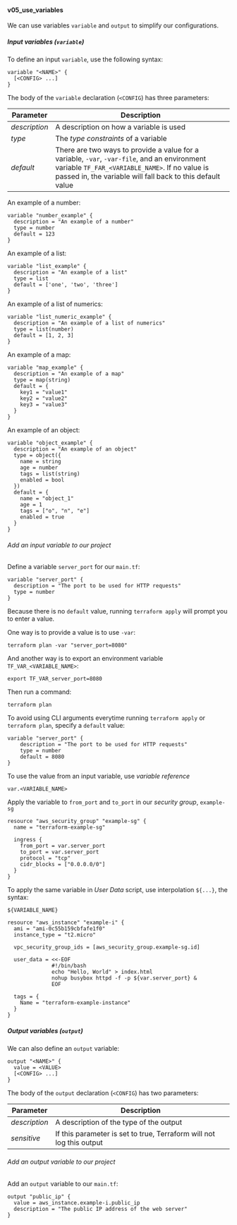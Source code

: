 #### v05_use_variables ####

We can use variables `variable` and `output` to simplify our configurations.

##### Input variables (`variable`) #####
To define an input `variable`, use the following syntax:
```hcl
variable "<NAME>" {
  [<CONFIG> ...]
}
```

The body of the `variable` declaration (`<CONFIG`) has three parameters:

| Parameter | Description |
|---------- |-|
| *description*    | A description on how a variable is used |
| *type* | The *type constraints* of a variable |
| *default* | There are two ways to provide a value for a variable, `-var`, `-var-file`, and an environment variable `TF_FAR_<VARIABLE_NAME>`. If no value is passed in, the variable will fall back to this default value | 

An example of a number:
```hcl
variable "number_example" {
  description = "An example of a number"
  type = number
  default = 123
}

```

An example of a list:
```hcl
variable "list_example" {
  description = "An example of a list"
  type = list
  default = ['one', 'two', 'three']
}
```

An example of a list of numerics:
```hcl
variable "list_numeric_example" {
  description = "An example of a list of numerics"
  type = list(number)
  default = [1, 2, 3]
}
```

An example of a map:
```hcl
variable "map_example" {
  description = "An example of a map"
  type = map(string)
  default = {
    key1 = "value1"
    key2 = "value2"
    key3 = "value3"
  }
}
```

An example of an object:
```hcl
variable "object_example" {
  description = "An example of an object"
  type = object({
    name = string
    age = number
    tags = list(string)
    enabled = bool
  })
  default = {
    name = "object_1"
    age = 1
    tags = ["o", "n", "e"]
    enabled = true
  }
}
```

###### Add an input variable to our project ######
Define a variable `server_port` for our `main.tf`:
```hcl
variable "server_port" {
  description = "The port to be used for HTTP requests"
  type = number
}
```

Because there is no `default` value, running `terraform apply` will prompt you to enter a value.

One way is to provide a value is to use `-var`:
```console
terraform plan -var "server_port=8080"
```
And another way is to export an environment variable `TF_VAR_<VARIABLE_NAME>`:
```console
export TF_VAR_server_port=8080
``` 
Then run a command:
```console
terraform plan
```

To avoid using CLI arguments everytime running `terraform apply` or `terraform plan`, specify a `default` value:
```hcl
variable "server_port" {
	description = "The port to be used for HTTP requests"
	type = number
	default = 8080
}
```

To use the value from an input variable, use *variable reference*

```hcl
var.<VARIABLE_NAME>
```

Apply the variable to `from_port` and `to_port` in our *security group*, `example-sg`
```hcl
resource "aws_security_group" "example-sg" {
  name = "terraform-example-sg"

  ingress {
    from_port = var.server_port
    to_port = var.server_port
    protocol = "tcp"
    cidr_blocks = ["0.0.0.0/0"]
  }
}
```

To apply the same variable in *User Data* script, use interpolation `${...}`, the syntax:
```hcl
${VARIABLE_NAME}
```

```hcl
resource "aws_instance" "example-i" {
  ami = "ami-0c55b159cbfafe1f0"
  instance_type = "t2.micro"

  vpc_security_group_ids = [aws_security_group.example-sg.id]

  user_data = <<-EOF
              #!/bin/bash
              echo "Hello, World" > index.html
              nohup busybox httpd -f -p ${var.server_port} &
              EOF

  tags = {
    Name = "terraform-example-instance"
  }
}
```

##### Output variables (`output`) #####
We can also define an `output` variable:
```hcl
output "<NAME>" {
  value = <VALUE>
  [<CONFIG> ...]
}
```

The body of the `output` declaration (`<CONFIG`) has two parameters:

| Parameter | Description |
|---------- |-|
| *description*    | A description of the type of the output |
| *sensitive* | If this parameter is set to true, Terraform will not log this output |

###### Add an output variable to our project ######
Add an `output` variable to our `main.tf`:
```hcl
output "public_ip" {
  value = aws_instance.example-i.public_ip
  description = "The public IP address of the web server"
}
```